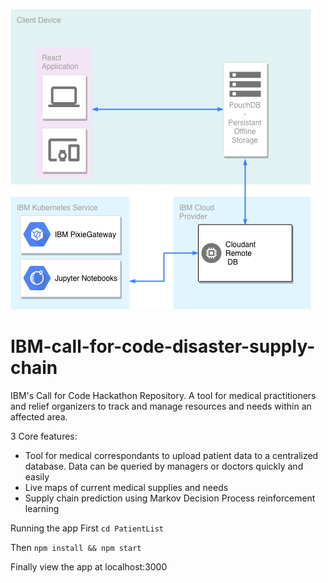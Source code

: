 ![](aLocate_roadmap_1.png)
# IBM-call-for-code-disaster-supply-chain
IBM's Call for Code Hackathon Repository. A tool for medical practitioners and relief organizers to track and manage resources and needs within an affected area. 

3 Core features:
* Tool for medical correspondants to upload patient data to a centralized database. Data can be queried by managers or doctors quickly and easily
* Live maps of current medical supplies and needs
* Supply chain prediction using Markov Decision Process reinforcement learning

Running the app
First ```cd PatientList```

Then ```npm install && npm start```

Finally view the app at localhost:3000
